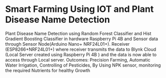 # Smart Farming Using IOT and Plant Disease Name Detection

Plant Disease Name Detection using Random Forest Classifier and Hist Gradient Boosting Classifier in hardware Raspberry Pi 4B and Sensor data through Sensor Node(Arduino Nano+ NRF24L01+).
Receiver (ESP8266+NRF24L01+) where receiver transmits the data to Blynk Cloud (Local Server created using Raspberry Pi 4B ) and the data is now able to access through Local server.
Outcomes:
Precision Farming,
Automatic Water Irrigation,
Controlling of Pesticides,
By Using NPK sensor, monitoring the required Nutrients for healthy Growth
